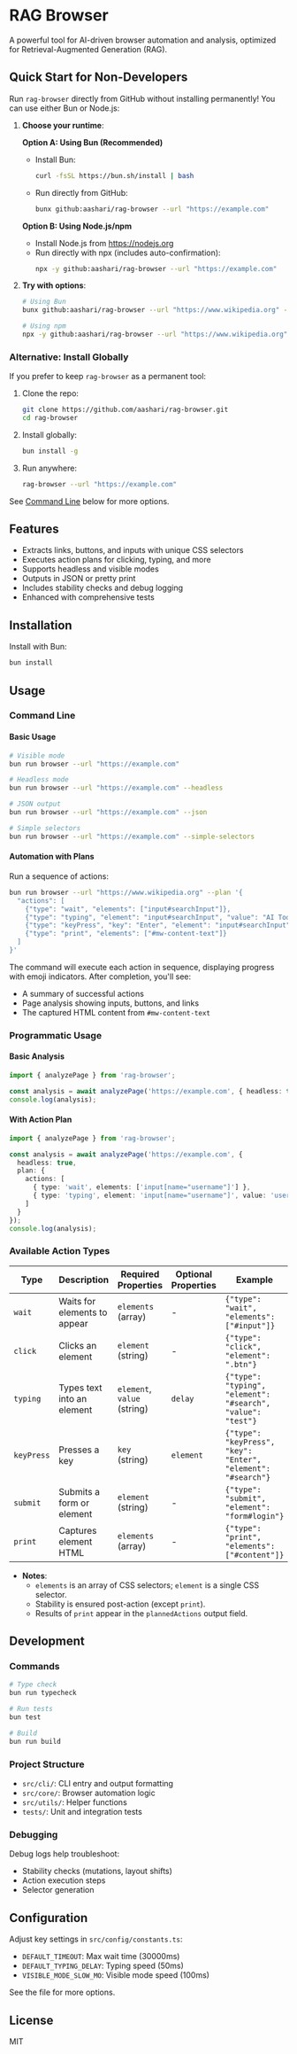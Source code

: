 # RAG Browser

A powerful tool for AI-driven browser automation and analysis, optimized for Retrieval-Augmented Generation (RAG).

## Quick Start for Non-Developers

Run `rag-browser` directly from GitHub without installing permanently! You can use either Bun or Node.js:

1. **Choose your runtime**:

   **Option A: Using Bun (Recommended)**
   - Install Bun:
     ```bash
     curl -fsSL https://bun.sh/install | bash
     ```
   - Run directly from GitHub:
     ```bash
     bunx github:aashari/rag-browser --url "https://example.com"
     ```

   **Option B: Using Node.js/npm**
   - Install Node.js from https://nodejs.org
   - Run directly with npx (includes auto-confirmation):
     ```bash
     npx -y github:aashari/rag-browser --url "https://example.com"
     ```

2. **Try with options**:
   ```bash
   # Using Bun
   bunx github:aashari/rag-browser --url "https://www.wikipedia.org" --headless --json

   # Using npm
   npx -y github:aashari/rag-browser --url "https://www.wikipedia.org" --headless --json
   ```

### Alternative: Install Globally

If you prefer to keep `rag-browser` as a permanent tool:

1. Clone the repo:
   ```bash
   git clone https://github.com/aashari/rag-browser.git
   cd rag-browser
   ```

2. Install globally:
   ```bash
   bun install -g
   ```

3. Run anywhere:
   ```bash
   rag-browser --url "https://example.com"
   ```

See [Command Line](#command-line) below for more options.

## Features

- Extracts links, buttons, and inputs with unique CSS selectors
- Executes action plans for clicking, typing, and more
- Supports headless and visible modes
- Outputs in JSON or pretty print
- Includes stability checks and debug logging
- Enhanced with comprehensive tests

## Installation

Install with Bun:

```bash
bun install
```

## Usage

### Command Line

#### Basic Usage
```bash
# Visible mode
bun run browser --url "https://example.com"

# Headless mode
bun run browser --url "https://example.com" --headless

# JSON output
bun run browser --url "https://example.com" --json

# Simple selectors
bun run browser --url "https://example.com" --simple-selectors
```

#### Automation with Plans
Run a sequence of actions:

```bash
bun run browser --url "https://www.wikipedia.org" --plan '{
  "actions": [
    {"type": "wait", "elements": ["input#searchInput"]},
    {"type": "typing", "element": "input#searchInput", "value": "AI Tools"},
    {"type": "keyPress", "key": "Enter", "element": "input#searchInput"},
    {"type": "print", "elements": ["#mw-content-text"]}
  ]
}'
```

The command will execute each action in sequence, displaying progress with emoji indicators. After completion, you'll see:
- A summary of successful actions
- Page analysis showing inputs, buttons, and links
- The captured HTML content from `#mw-content-text`

### Programmatic Usage

#### Basic Analysis
```typescript
import { analyzePage } from 'rag-browser';

const analysis = await analyzePage('https://example.com', { headless: true });
console.log(analysis);
```

#### With Action Plan
```typescript
import { analyzePage } from 'rag-browser';

const analysis = await analyzePage('https://example.com', {
  headless: true,
  plan: {
    actions: [
      { type: 'wait', elements: ['input[name="username"]'] },
      { type: 'typing', element: 'input[name="username"]', value: 'user@example.com' }
    ]
  }
});
console.log(analysis);
```

### Available Action Types

| Type       | Description                     | Required Properties         | Optional Properties | Example                                      |
|------------|---------------------------------|-----------------------------|---------------------|----------------------------------------------|
| `wait`     | Waits for elements to appear   | `elements` (array)          | -                   | `{"type": "wait", "elements": ["#input"]}`   |
| `click`    | Clicks an element              | `element` (string)          | -                   | `{"type": "click", "element": ".btn"}`       |
| `typing`   | Types text into an element     | `element`, `value` (string) | `delay`             | `{"type": "typing", "element": "#search", "value": "test"}` |
| `keyPress` | Presses a key                  | `key` (string)              | `element`           | `{"type": "keyPress", "key": "Enter", "element": "#search"}` |
| `submit`   | Submits a form or element      | `element` (string)          | -                   | `{"type": "submit", "element": "form#login"}`|
| `print`    | Captures element HTML          | `elements` (array)          | -                   | `{"type": "print", "elements": ["#content"]}`|

- **Notes**: 
  - `elements` is an array of CSS selectors; `element` is a single CSS selector.
  - Stability is ensured post-action (except `print`).
  - Results of `print` appear in the `plannedActions` output field.

## Development

### Commands
```bash
# Type check
bun run typecheck

# Run tests
bun test

# Build
bun run build
```

### Project Structure
- `src/cli/`: CLI entry and output formatting
- `src/core/`: Browser automation logic
- `src/utils/`: Helper functions
- `tests/`: Unit and integration tests

### Debugging
Debug logs help troubleshoot:
- Stability checks (mutations, layout shifts)
- Action execution steps
- Selector generation

## Configuration

Adjust key settings in `src/config/constants.ts`:
- `DEFAULT_TIMEOUT`: Max wait time (30000ms)
- `DEFAULT_TYPING_DELAY`: Typing speed (50ms)
- `VISIBLE_MODE_SLOW_MO`: Visible mode speed (100ms)

See the file for more options.

## License

MIT